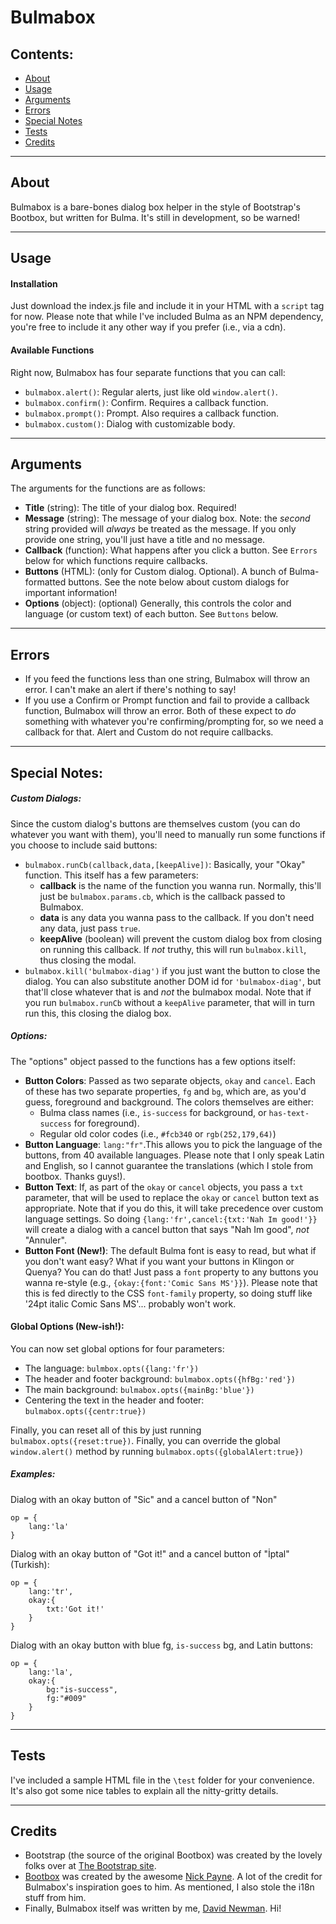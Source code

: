 # Bulmabox

## Contents:
 - [About](#about)
 - [Usage](#usage)
 - [Arguments](#arguments)
 - [Errors](#errors)
 - [Special Notes](#special-notes)
 - [Tests](#tests)
 - [Credits](#credits)

----

## About
Bulmabox is a bare-bones dialog box helper in the style of Bootstrap's Bootbox, but written for Bulma. It's still in development, so be warned!

----

## Usage
#### Installation
Just download the index.js file and include it in your HTML with a `script` tag for now.
Please note that while I've included Bulma as an NPM dependency, you're free to include it any other way if you prefer (i.e., via a cdn).

#### Available Functions
Right now, Bulmabox has four separate functions that you can call:
 - `bulmabox.alert()`: Regular alerts, just like old `window.alert()`.
 - `bulmabox.confirm()`: Confirm. Requires a callback function.
 - `bulmabox.prompt()`: Prompt. Also requires a callback function.
 - `bulmabox.custom()`: Dialog with customizable body. 
---
## Arguments
The arguments for the functions are as follows:
 * **Title** (string): The title of your dialog box. Required!
 * **Message** (string): The message of your dialog box. Note: the *second* string provided will *always* be treated as the message. If you only provide one string, you'll just have a title and no message.
 * **Callback** (function): What happens after you click a button. See `Errors` below for which functions require callbacks.
 * **Buttons** (HTML): (only for Custom dialog. Optional). A bunch of Bulma-formatted buttons. See the note below about custom dialogs for important information!
 * **Options** (object): (optional) Generally, this controls the color and language (or custom text) of each button. See `Buttons` below.
---
## Errors
 - If you feed the functions less than one string, Bulmabox will throw an error. I can't make an alert if there's nothing to say!
 - If you use a Confirm or Prompt function and fail to provide a callback function, Bulmabox will throw an error. Both of these expect to *do* something with whatever you're confirming/prompting for, so we need a callback for that. Alert and Custom do not require callbacks.
---
## Special Notes:
##### Custom Dialogs:
 Since the custom dialog's buttons are themselves custom (you can do whatever you want with them), you'll need to manually run some functions if you choose to include said buttons:
 - `bulmabox.runCb(callback,data,[keepAlive])`: Basically, your "Okay" function. This itself has a few parameters:
    - **callback** is the name of the function you wanna run. Normally, this'll just be `bulmabox.params.cb`, which is the callback passed to Bulmabox. 
    - **data** is any data you wanna pass to the callback. If you don't need any data, just pass `true`. 
    - **keepAlive** (boolean) will prevent the custom dialog box from closing on running this callback. If *not* truthy, this will run `bulmabox.kill`, thus closing the modal.
 - `bulmabox.kill('bulmabox-diag')` if you just want the button to close the dialog. You can also substitute another DOM id for `'bulmabox-diag'`, but that'll close whatever that is and *not* the bulmabox modal. Note that if you run `bulmabox.runCb` without a `keepAlive` parameter, that will in turn run this, this closing the dialog box.

##### Options:
The "options" object passed to the functions has a few options itself:
* **Button Colors**: Passed as two separate objects, `okay` and `cancel`. Each of these has two separate properties, `fg` and `bg`, which are, as you'd guess, foreground and background. The colors themselves are either:
    * Bulma class names (i.e., `is-success` for background, or `has-text-success` for foreground).
    * Regular old color codes (i.e., `#fcb340` or `rgb(252,179,64)`)
* **Button Language**: `lang:"fr"`.This allows you to pick the language of the buttons, from 40 available languages. Please note that I only speak Latin and English, so I cannot guarantee the translations (which I stole from bootbox. Thanks guys!).
* **Button Text**: If, as part of the `okay` or `cancel` objects, you pass a `txt` parameter, that will be used to replace the `okay` or `cancel` button text as appropriate. Note that if you do this, it will take precedence over custom language settings. So doing `{lang:'fr',cancel:{txt:'Nah Im good!'}}` will create a dialog with a cancel button that says "Nah Im good", *not* "Annuler".
* **Button Font (New!)**: The default Bulma font is easy to read, but what if you don't want easy? What if you want your buttons in Klingon or Quenya? You can do that! Just pass a `font` property to any buttons you wanna re-style (e.g., `{okay:{font:'Comic Sans MS'}}`). Please note that this is fed directly to the CSS `font-family` property, so doing stuff like '24pt italic Comic Sans MS'... probably won't work.

#### Global Options (New-ish!):
You can now set global options for four parameters:
 * The language: `bulmbox.opts({lang:'fr'})`
 * The header and footer background: `bulmabox.opts({hfBg:'red'})`
 * The main background: `bulmabox.opts({mainBg:'blue'})`
 * Centering the text in the header and footer: `bulmabox.opts({centr:true})`

 Finally, you can reset all of this by just running `bulmabox.opts({reset:true})`. Finally, you can override the global `window.alert()` method by running `bulmabox.opts({globalAlert:true})` 

##### **_Examples:_**
Dialog with an okay button of "Sic" and a cancel button of "Non"

    op = {
        lang:'la'
    }

Dialog with an okay button of "Got it!" and a cancel button of "İptal" (Turkish):

    op = {
        lang:'tr',
        okay:{
            txt:'Got it!'
        }
    }

Dialog with an okay button with blue fg, `is-success` bg, and Latin buttons:
    
    op = {
        lang:'la',
        okay:{
            bg:"is-success",
            fg:"#009"
        }
    }
----

## Tests
I've included a sample HTML file in the `\test` folder for your convenience. It's also got some nice tables to explain all the nitty-gritty details.

----

## Credits
 - Bootstrap (the source of the original Bootbox) was created by the lovely folks over at [The Bootstrap site](https://getbootstrap.com/).
 - [Bootbox](http://bootboxjs.com/) was created by the awesome [Nick Payne](http://twitter.com/makeusabrew). A lot of the credit for Bulmabox's inspiration goes to him. As mentioned, I also stole the i18n stuff from him.
 - Finally, Bulmabox itself was written by me, [David Newman](https://github.com/Newms34/). Hi!